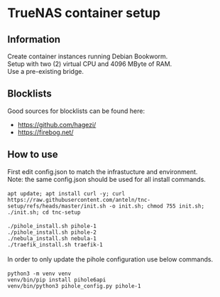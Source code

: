 # TrueNAS container setup

## Information

Create container instances running Debian Bookworm.\
Setup with two (2) virtual CPU and 4096 MByte of RAM.\
Use a pre-existing bridge.

## Blocklists

Good sources for blocklists can be found here:

* <https://github.com/hagezi/>
* <https://firebog.net/>

## How to use

First edit config.json to match the infrastucture and environment.\
Note: the same config.json should be used for all install commands.\
\
`apt update; apt install curl -y; curl https://raw.githubusercontent.com/anteln/tnc-setup/refs/heads/master/init.sh -o init.sh; chmod 755 init.sh; ./init.sh; cd tnc-setup`\
\
`./pihole_install.sh pihole-1`\
`./pihole_install.sh pihole-2`\
`./nebula_install.sh nebula-1`\
`./traefik_install.sh traefik-1`\
\
In order to only update the pihole configuration use below commands.\
\
`python3 -m venv venv`\
`venv/bin/pip install pihole6api`\
`venv/bin/python3 pihole_config.py pihole-1`
